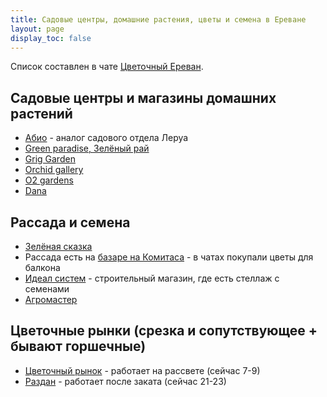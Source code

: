```yaml
---
title: Садовые центры, домашние растения, цветы и семена в Ереване
layout: page
display_toc: false
---
```


Список составлен в чате <i class="fa-brands fa-telegram"></i> [Цветочный Ереван](https://t.me/fitoErevan).

## Садовые центры и магазины домашних растений

- [Абио](https://yandex.ru/maps/org/183476905690) - аналог садового отдела Леруа
- [Green paradise, Зелёный рай](https://yandex.ru/maps/org/82855195928)
- [Grig Garden](https://yandex.ru/maps/org/3350888498)
- [Orchid gallery](https://yandex.ru/maps/org/orchid_gallery/205377610191)
- [O2 gardens](https://instagram.com/o2_gardens_)
- [Dana](https://instagram.com/dana_homedecorplants)

## Рассада и семена

- [Зелёная сказка](https://yandex.ru/maps/org/72887703404)
- Рассада есть на [базаре на Комитаса](https://yandex.ru/maps/org/rynok_2/172601704526/) - в чатах покупали цветы для балкона
- [Идеал систем](https://yandex.ru/maps/-/CCUWIWUk8C) - строительный магазин, где есть стеллаж с семенами
- [Агромастер](https://www.facebook.com/agromaster.am)

## Цветочные рынки (срезка и сопутствующее + бывают горшечные)

- [Цветочный рынок](https://yandex.ru/maps/org/5936860206) - работает на рассвете (сейчас 7-9)
- [Раздан](https://yandex.ru/maps/org/231695949358) - работает после заката (сейчас 21-23)
